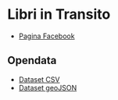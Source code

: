 # Libri in Transito

- [Pagina Facebook](https://www.facebook.com/LibriInTransito/)

## Opendata

- [Dataset CSV](/opendata/dataset.csv)
- [Dataset geoJSON](/opendata/dataset.geojson)
